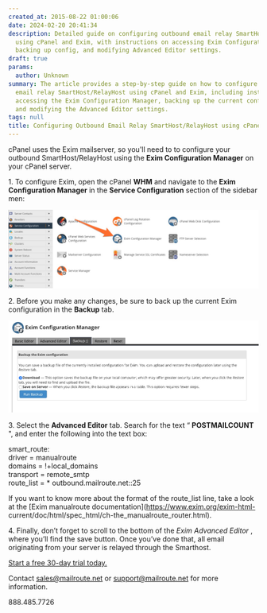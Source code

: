```yaml
---
created_at: 2015-08-22 01:00:06
date: 2024-02-20 20:41:34
description: Detailed guide on configuring outbound email relay SmartHost/RelayHost
  using cPanel and Exim, with instructions on accessing Exim Configuration Manager,
  backing up config, and modifying Advanced Editor settings.
draft: true
params:
  author: Unknown
summary: The article provides a step-by-step guide on how to configure an outbound
  email relay SmartHost/RelayHost using cPanel and Exim, including instructions on
  accessing the Exim Configuration Manager, backing up the current configuration,
  and modifying the Advanced Editor settings.
tags: null
title: Configuring Outbound Email Relay SmartHost/RelayHost using cPanel and Exim
---
```



cPanel uses the Exim mailserver, so you'll need to to configure your outbound
SmartHost/RelayHost using the **Exim Configuration Manager** on your cPanel
server.

1\. To configure Exim, open the cPanel **WHM** and navigate to the **Exim
Configuration Manager** in the **Service Configuration** section of the
sidebar men:

![](01_exim_configuration_manager.jpg)

2\. Before you make any changes, be sure to back up the current Exim
configuration in the **Backup** tab.

![](00_exim_backup_config.jpg)

3\. Select the **Advanced Editor** tab. Search for the text “
**POSTMAILCOUNT** ", and enter the following into the text box:

smart_route:  
driver = manualroute  
domains = !+local_domains  
transport = remote_smtp  
route_list = * outbound.mailroute.net::25

If you want to know more about the format of the route_list line, take a look
at the [Exim manualroute documentation](https://www.exim.org/exim-html-
current/doc/html/spec_html/ch-the_manualroute_router.html).

4\. Finally, don’t forget to scroll to the bottom of the _Exim Advanced
Editor_ , where you’ll find the save button. Once you’ve done that, all email
originating from your server is relayed through the Smarthost.

[Start a free 30-day trial today.](http://mailroute.net/signup.html)

Contact [sales@mailroute.net](mailto:sales@mailroute.net) or
[support@mailroute.net](mailto:support@mailroute.net) for more information.

888.485.7726

